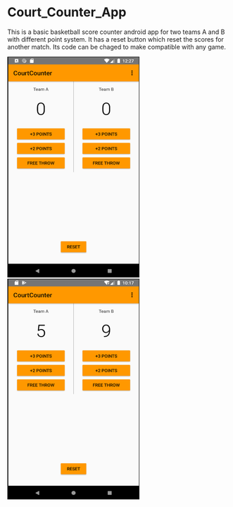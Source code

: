 # Court_Counter_App
This is a basic basketball score counter android app for two teams A and B with different point system. It has a reset button
which reset the scores for another match. Its code can be chaged to make compatible with any game.

<img src="ScreenShot/Screenshot%202020-01-25%20at%2012.28.00%20PM.png" width="300" height="500" > 
<img src="ScreenShot/Screenshot%202020-01-28%20at%2010.17.30%20PM.png" width="300" height="500" >
